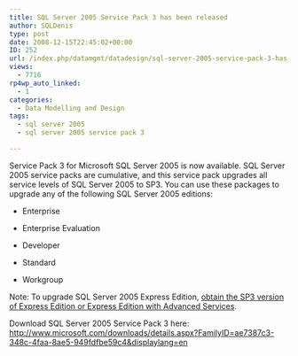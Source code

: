 ```yaml
---
title: SQL Server 2005 Service Pack 3 has been released
author: SQLDenis
type: post
date: 2008-12-15T22:45:02+00:00
ID: 252
url: /index.php/datamgmt/datadesign/sql-server-2005-service-pack-3-has-been/
views:
  - 7716
rp4wp_auto_linked:
  - 1
categories:
  - Data Modelling and Design
tags:
  - sql server 2005
  - sql server 2005 service pack 3

---
```

Service Pack 3 for Microsoft SQL Server 2005 is now available. SQL Server 2005 service packs are cumulative, and this service pack upgrades all service levels of SQL Server 2005 to SP3. You can use these packages to upgrade any of the following SQL Server 2005 editions:

* Enterprise
      
* Enterprise Evaluation
      
* Developer
      
* Standard
      
* Workgroup

Note: To upgrade SQL Server 2005 Express Edition, [obtain the SP3 version of Express Edition or Express Edition with Advanced Services][1].

Download SQL Server 2005 Service Pack 3 here: http://www.microsoft.com/downloads/details.aspx?FamilyID=ae7387c3-348c-4faa-8ae5-949fdfbe59c4&displaylang=en

 [1]: http://go.microsoft.com/fwlink/?LinkId=64064